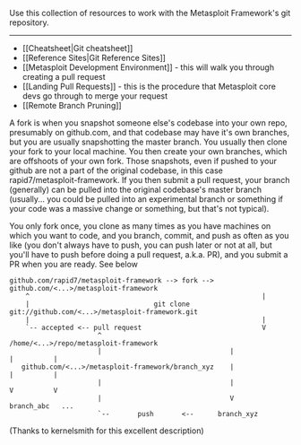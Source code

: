 Use this collection of resources to work with the Metasploit Framework's git repository.

-------------

* [[Cheatsheet|Git cheatsheet]]
* [[Reference Sites|Git Reference Sites]]
* [[Metasploit Development Environment]] - this will walk you through creating a pull request
* [[Landing Pull Requests]] - this is the procedure that Metasploit core devs go through to merge your request
* [[Remote Branch Pruning]]

A fork is when you snapshot someone else's codebase into your own repo, presumably on github.com, and that codebase may have it's own branches, but you are usually snapshotting the master branch.  You usually then clone your fork to your local machine.  You then create your own branches, which are offshoots of your own fork.  Those snapshots, even if pushed to your github are not a part of the original codebase, in this case rapid7/metasploit-framework.  If you then submit a pull request, your branch (generally) can be pulled into the original codebase's master branch (usually... you could be pulled into an experimental branch or something if your code was a massive change or something, but that's not typical).

You only fork once, you clone as many times as you have machines on which you want to code, and you branch, commit, and push as often as you like (you don't always have to push, you can push later or not at all, but you'll have to push before doing a pull request, a.k.a. PR), and you submit a PR when you are ready.  See below

```
github.com/rapid7/metasploit-framework --> fork --> github.com/<...>/metasploit-framework
    ^                                                          |
    |                               git clone git://github.com/<...>/metasploit-framework.git
    |                                                          |
    `-- accepted <-- pull request                              V
                      ^                        /home/<...>/repo/metasploit-framework
                      |                                |              |          |
   github.com/<...>/metasploit-framework/branch_xyz    |              |          |
                      |                                |              V          V
                      |                                V           branch_abc   ...
                      `--       push       <--      branch_xyz
```

(Thanks to kernelsmith for this excellent description)